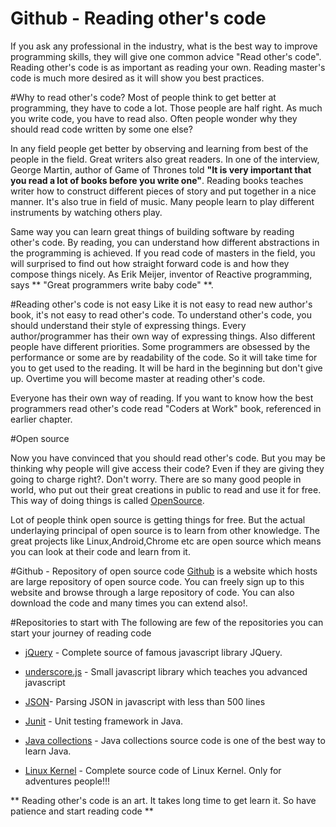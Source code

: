 # Github - Reading other's code
If you ask any professional in the industry, what is the best way to improve programming skills, they will give one common advice "Read other's code". Reading other's code is as important as reading your own. Reading master's code is much more desired as it will show you best practices.

#Why to read other's code?
Most of people think to get better at programming, they have to code a lot. Those people are half right. As much you write code, you have to read also. Often people wonder why they should read code written by some one else?

In any field people get better by observing and learning from best of the people in the field. Great writers also great readers. In one of the interview, George Martin, author of Game of Thrones told **"It is very important that you read a lot of books before you write one"**. Reading books teaches writer how to construct different pieces of story and put together in a nice manner. It's also true in field of music. Many people learn to play different instruments by watching others play.

Same way you can learn great things of building software by reading other's code. By reading, you can understand how different abstractions in the programming is achieved. If you read code of masters in the field, you will surprised to find out how straight forward code is and how they compose things nicely. As Erik Meijer, inventor of Reactive programming, says ** "Great programmers write baby code" **.

#Reading other's code is not easy
Like it is not easy to read new author's book, it's not easy to read other's code. To understand other's code, you should understand their style of expressing things. Every author/programmer has their own way of expressing things. Also different people have different priorities. Some programmers are obsessed by the performance or some are by readability of the code. So it will take time for you to get used to the reading. It will be hard in the beginning but don't give up. Overtime you will become master at reading other's code.

Everyone has their own way of reading. If you want to know how the best programmers read other's code read "Coders at Work" book, referenced in earlier chapter.


#Open source

Now you have convinced that you should read other's code. But you may be thinking why people will give access their code? Even if they are giving they going to charge right?. Don't worry. There are so many good people in world, who put out their great creations in public to read and use it for free. This way of doing things is called [OpenSource](http://en.wikipedia.org/wiki/Open_source).

Lot of people think open source is getting things for free. But the actual underlaying principal of open source is to learn from other knowledge. The great projects like Linux,Android,Chrome etc are open source which means you can look at their code and learn from it.

#Github - Repository of open source code
[Github](http://www.github.com) is a website which hosts are large repository of open source code. You can freely sign up to this website and browse through a large repository of code. You can also download the code and many times you can extend also!.

#Repositories to start with
The following are few of the repositories you can start your journey of reading code

* [jQuery](https://github.com/jquery/jquery)  - Complete source of famous javascript library JQuery.


* [underscore.js](https://github.com/jashkenas/underscore) - Small javascript library which teaches you advanced javascript


* [JSON](https://github.com/douglascrockford/JSON-js)- Parsing JSON in javascript with less than 500 lines


* [Junit](https://github.com/junit-team/junit) - Unit testing framework in Java.



* [Java collections](http://grepcode.com/file/repository.grepcode.com/java/root/jdk/openjdk/6-b14/java/util/) - Java collections source code is one of the best way to learn Java.



* [Linux Kernel](https://github.com/torvalds/linux) - Complete source code of Linux Kernel. Only for adventures people!!!

** Reading other's code is an art. It takes long time to get learn it. So have patience and start reading code **










